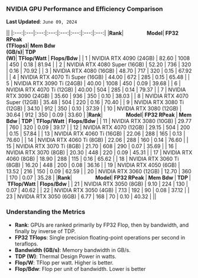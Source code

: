 ### NVIDIA GPU Performance and Efficiency Comparison

**Last Updated**: `June 09, 2024`

||
|:---:|:---|:---:|:---:|:---:|:---:|:---:|:---:|
|**Rank**|&nbsp;&nbsp;&nbsp;&nbsp;&nbsp;&nbsp;&nbsp;&nbsp;&nbsp;&nbsp;&nbsp;&nbsp;&nbsp;&nbsp;&nbsp;&nbsp;**Model**|**&nbsp;FP32 RPeak&nbsp;<br>(TFlops)**|**&nbsp;Mem Bdw&nbsp;<br>(GB/s)**|**&nbsp;TDP&nbsp;<br>(W)**|**&nbsp;TFlop/Watt&nbsp;**|**&nbsp;Flops/Bdw&nbsp;**|
| 1 | NVIDIA RTX 4090 (24GB) | 82.60 | 1008  | 450 | 0.18 | 81.94 |
| 2 | NVIDIA RTX 4080 Super (16GB) | 52.20 | 736  | 320 | 0.16 | 70.92 |
| 3 | NVIDIA RTX 4080 (16GB) | 48.70 | 717  | 320 | 0.15 | 67.92 |
| 4 | NVIDIA RTX 4070 Ti Super (16GB) | 44.00 | 672  | 285 | 0.15 | 65.48 |
| 5 | NVIDIA RTX 3090 Ti (24GB) | 40.00 | 1008  | 450 | 0.09 | 39.68 |
| 6 | NVIDIA RTX 4070 Ti (12GB) | 40.00 | 504  | 285 | 0.14 | 79.37 |
| 7 | NVIDIA RTX 3090 (24GB) | 35.60 | 936  | 350 | 0.10 | 38.03 |
| 8 | NVIDIA RTX 4070 Super (12GB) | 35.48 | 504  | 220 | 0.16 | 70.40 |
| 9 | NVIDIA RTX 3080 Ti (12GB) | 34.10 | 912  | 350 | 0.10 | 37.39 |
| 10 | NVIDIA RTX 3080 (12GB) | 30.64 | 912  | 350 | 0.09 | 33.60 |
|**Rank**|&nbsp;&nbsp;&nbsp;&nbsp;&nbsp;&nbsp;&nbsp;&nbsp;&nbsp;&nbsp;&nbsp;&nbsp;&nbsp;&nbsp;&nbsp;&nbsp;**Model**|**&nbsp;FP32 RPeak&nbsp;**|**&nbsp;Mem Bdw&nbsp;**|**&nbsp;TDP&nbsp;**|**&nbsp;TFlop/Watt&nbsp;**|**&nbsp;Flops/Bdw&nbsp;**|
| 11 | NVIDIA RTX 3080 (10GB) | 29.77 | 760  | 320 | 0.09 | 39.17 |
| 12 | NVIDIA RTX 4070 (12GB) | 29.15 | 504  | 200 | 0.15 | 57.84 |
| 13 | NVIDIA RTX 4060 Ti (16GB) | 22.06 | 288  | 165 | 0.13 | 76.60 |
| 14 | NVIDIA RTX 4060 Ti (8GB) | 22.06 | 288  | 160 | 0.14 | 76.60 |
| 15 | NVIDIA RTX 3070 Ti (8GB) | 21.70 | 608  | 290 | 0.07 | 35.69 |
| 16 | NVIDIA RTX 3070 (8GB) | 20.30 | 448  | 220 | 0.09 | 45.31 |
| 17 | NVIDIA RTX 4060 (8GB) | 18.90 | 288  | 115 | 0.16 | 65.62 |
| 18 | NVIDIA RTX 3060 Ti (8GB) | 16.20 | 448  | 200 | 0.08 | 36.16 |
| 19 | NVIDIA RTX 4050 (6GB) | 13.52 | 216  | 150 | 0.09 | 62.59 |
| 20 | NVIDIA RTX 3060 (12GB) | 12.70 | 360  | 170 | 0.07 | 35.28 |
|**Rank**|&nbsp;&nbsp;&nbsp;&nbsp;&nbsp;&nbsp;&nbsp;&nbsp;&nbsp;&nbsp;&nbsp;&nbsp;&nbsp;&nbsp;&nbsp;&nbsp;**Model**|**&nbsp;FP32 RPeak&nbsp;**|**&nbsp;Mem Bdw&nbsp;**|**&nbsp;TDP&nbsp;**|**&nbsp;TFlop/Watt&nbsp;**|**&nbsp;Flops/Bdw&nbsp;**|
| 21 | NVIDIA RTX 3050 (8GB) | 9.10 | 224  | 130 | 0.07 | 40.62 |
| 22 | NVIDIA RTX 3050 (4GB) | 7.13 | 192  | 90 | 0.08 | 37.12 |
| 23 | NVIDIA RTX 3050 (6GB) | 6.77 | 168  | 70 | 0.10 | 40.32 |
||

### Understanding the Metrics

- **Rank**: GPUs are ranked primarily by FP32 Flop, then by bandwidth, and finally by inverse of TDP.
- **FP32 TFlops**: Single precision floating-point operations per second in teraflops.
- **Bandwidth (GB/s)**: Memory bandwidth in GB/s.
- **TDP (W)**: Thermal Design Power in watts.
- **Flop/W**: TFlop per watt. Higher is better.
- **Flop/Bdw**: Flop per unit of bandwidth. Lower is better
